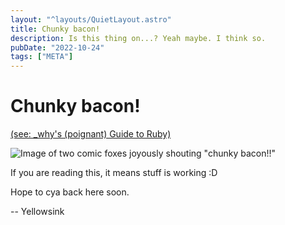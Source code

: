 ```yaml
---
layout: "^layouts/QuietLayout.astro"
title: Chunky bacon!
description: Is this thing on...? Yeah maybe. I think so.
pubDate: "2022-10-24"
tags: ["META"]
---
```


# Chunky bacon!
[(see: _why's (poignant) Guide to Ruby)](https://poignant.guide)

![Image of two comic foxes joyously shouting "chunky bacon!!"](https://poignant.guide/images/the.foxes-4c.png)

If you are reading this, it means stuff is working :D

Hope to cya back here soon.

-- Yellowsink